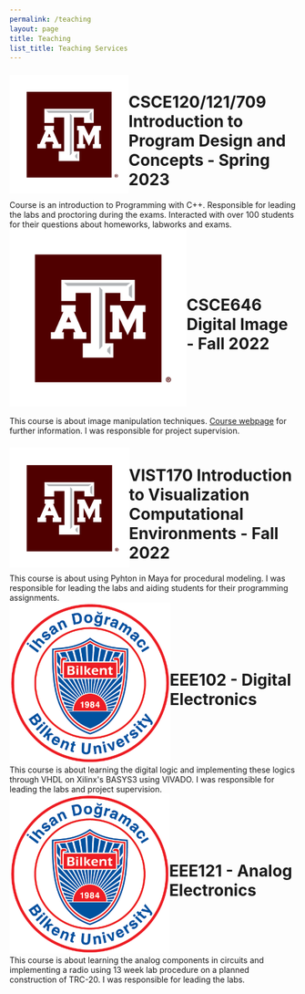 ```yaml
---
permalink: /teaching
layout: page
title: Teaching
list_title: Teaching Services
---
```


<style>
    .container{
        display:flex;
        align-items: center;
        justify-content: center;
    }
    .img{
        max-width=100%;
        height:auto;
        float:right;
    }
    .text{
        font-size: 15px;
        padding-left: 20px;
    }
</style>

<div class="container">
<div><img src="../assets/imgs/TAM-LogoBox.png"></div>

# CSCE120/121/709 Introduction to Program Design and Concepts - Spring 2023
</div>
Course is an introduction to Programming with C++. Responsible for leading the labs and proctoring during the exams. Interacted with over 100 students for their questions about homeworks, labworks and exams.

<div class="container">
<div><img src="../assets/imgs/TAM-LogoBox.png"></div>

# CSCE646 Digital Image - Fall 2022
</div>

This course is about image manipulation techniques. <a href="http://people.tamu.edu/~ergun/courses/viza654/22fall/">Course webpage</a> for further information. I was responsible for project supervision.

<div class="container">
<div><img src="../assets/imgs/TAM-LogoBox.png"></div>

# VIST170 Introduction to Visualization Computational Environments - Fall 2022
</div>
This course is about using Pyhton in Maya for procedural modeling. I was responsible for leading the labs and aiding students for their programming assignments.

<div class="container">
<div><img src="../assets/imgs/ing-amblem.png"></div>

# EEE102 - Digital Electronics
</div>
This course is about learning the digital logic and implementing these logics through VHDL on Xilinx's BASYS3 using VIVADO. I was responsible for leading the labs and project supervision.

<div class="container">
<div><img src="../assets/imgs/ing-amblem.png"></div>

# EEE121 - Analog Electronics
</div>
This course is about learning the analog components in circuits and implementing a radio using 13 week lab procedure on a planned construction of TRC-20. I was responsible for leading the labs.

